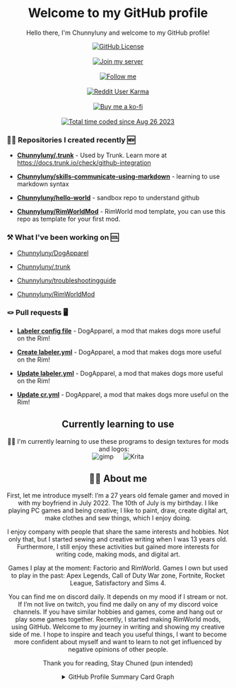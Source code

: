 <h1 align= "center">Welcome to my GitHub profile</h1>

<p align= "center">Hello there, I'm Chunnyluny and welcome to my GitHub profile!</p>
<div align="center">
<a href="https://github.com/Chunnyluny/Chunnyluny/blob/master/LICENSE">
    <img alt="GitHub License" src="https://img.shields.io/github/license/Chunnyluny/Chunnyluny?style=for-the-badge&logo=github&color=magenta" />
</a>
</div>
&emsp;
<div align="center">
<a href="https://discord.gg/NjbW9RTQkA">
    <img alt="Join my server" src="https://img.shields.io/badge/join_me_on-discord-magenta?style=for-the-badge&logo=discord" />
</a>
</div>
&emsp;
<div align="center">
<a href="https://twitch.tv/chunnyluny">
    <img alt="Follow me" src="https://img.shields.io/badge/Twitch-magenta?style=for-the-badge&logo=twitch&logoColor=white" />
</a>
</div>
&emsp;
<div align="center">
<a href="https://www.reddit.com/user/Chunnyluny">
    <img alt="Reddit User Karma" src="https://img.shields.io/reddit/user-karma/combined/chunnyluny?style=for-the-badge&logo=reddit&color=magenta" />
</a>
</div>
&emsp;
<div align="center">
<a href="https://ko-fi.com/I2I8ND4C0">
    <img alt="Buy me a ko-fi" src="https://shields.io/badge/ko--fi-Buy_me_a_ko_fi-magenta?logo=ko-fi&style=for-the-badge" />
</a>
</div>
&emsp;
<div align="center">
<a href="https://wakatime.com/@a1ab2f08-f65b-4908-b266-913f3c87849a">
    <img alt="Total time coded since Aug 26 2023" src="https://wakatime.com/badge/user/a1ab2f08-f65b-4908-b266-913f3c87849a.svg?style=for-the-badge" />
</a>
</div>

### 👩‍💻 Repositories I created recently 🆕

- **[Chunnyluny/.trunk](https://github.com/Chunnyluny/.trunk)** - Used by Trunk. Learn more at https://docs.trunk.io/check/github-integration

- **[Chunnyluny/skills-communicate-using-markdown](https://github.com/Chunnyluny/skills-communicate-using-markdown)** - learning to use markdown syntax

- **[Chunnyluny/hello-world](https://github.com/Chunnyluny/hello-world)** - sandbox repo to understand github

- **[Chunnyluny/RimWorldMod](https://github.com/Chunnyluny/RimWorldMod)** - RimWorld mod template, you can use this repo as template for your first mod.

### ⚒️ What I've been working on 🆒



- [Chunnyluny/DogApparel](https://github.com/Chunnyluny/DogApparel)

- [Chunnyluny/.trunk](https://github.com/Chunnyluny/.trunk)

- [Chunnyluny/troubleshootingguide](https://github.com/Chunnyluny/troubleshootingguide)

- [Chunnyluny/RimWorldMod](https://github.com/Chunnyluny/RimWorldMod)

### 🪢 Pull requests 🖥️

- **[Labeler config file](https://github.com/Chunnyluny/DogApparel/pull/67)** - DogApparel, a mod that makes dogs more useful on the Rim!

- **[Create labeler.yml](https://github.com/Chunnyluny/DogApparel/pull/66)** - DogApparel, a mod that makes dogs more useful on the Rim!

- **[Update labeler.yml](https://github.com/Chunnyluny/DogApparel/pull/65)** - DogApparel, a mod that makes dogs more useful on the Rim!

- **[Update cr.yml](https://github.com/Chunnyluny/DogApparel/pull/64)** - DogApparel, a mod that makes dogs more useful on the Rim!

<h2 align="center">Currently learning to use</h2>
<div align="center">👩‍🎨 I'm currently learning to use these programs to design textures for mods and logos:
&emsp;
<div align="center">
   <img alt="gimp" src="https://img.shields.io/badge/gimp-203759?style=for-the-badge&logo=gimp&logoColor=magenta"/>
&emsp;
  <img alt="Krita" src="https://img.shields.io/badge/Krita-203759?style=for-the-badge&logo=krita&logoColor=magenta"/>
</div>

<h2 align="center">🙋‍♀️ About me</h2>

<p align="center">First, let me introduce myself: I’m a 27 years old female gamer and moved in with my boyfriend in July 2022. The 10th of July is my birthday. I like playing PC games and being creative; I like to paint, draw, create digital art, make clothes and sew things, which I enjoy doing.
<p align="center">I enjoy company with people that share the same interests and hobbies. Not only that, but I started sewing and creative writing when I was 13 years old. Furthermore, I still enjoy these activities but gained more interests for writing code, making mods, and digital art.</p>
<p align="center">Games I play at the moment: Factorio and RimWorld. Games I own but used to play in the past: Apex Legends, Call of Duty War zone, Fortnite, Rocket League, Satisfactory and Sims 4.</p>
<p align="center">You can find me on discord daily. It depends on my mood if I stream or not. If I’m not live on twitch, you find me daily on any of my discord voice channels. If you have similar hobbies and games, come and hang out or play some games together. Recently, I started making RimWorld mods, using GitHub. Welcome to my journey in writing and showing my creative side of me. I hope to inspire and teach you useful things, I want to become more confident about myself and want to learn to not get influenced by negative opinions of other people.</p>
<p align="center">Thank you for reading, Stay Chuned (pun intended)</p>

<details>
  <summary align="center">GitHub Profile Summary Card Graph</summary>
   <p align="center">📍GitHub Profile Summary Card Graph</p>
    <div align="center">
     <a href="https://github.com/Chunnyluny">
      <img height="160em" alt="GitHub Summary Card Graph" src="https://github-profile-summary-cards.vercel.app/api/cards/profile-details?username=Chunnyluny&theme=radical&hide_border=false" />
    </div>
 <br>
    <div align="center">
     <a href="https://github.com/Chunnyluny">
      <img height="160em" alt="GitHub profile stats" src="https://github-readme-stats.vercel.app/api?username=Chunnyluny&show_icons=true&theme=radical&hide_border=false&include_all_commits=true&count_private=true" />
     </div>
 <br>
   <div align="center">
  <a href="https://github.com/Chunnyluny">
  <img height="160em" alt="Streak Stats" src="https://streak-stats.demolab.com/?user=Chunnyluny&theme=radical&date_format=j%20M%5B%20Y%5D)" />
     </div>
 <br>
 <div align="center">
    <a href="https://github.com/Chunnyluny">
     <img height="160em" alt="Top Languages" src="https://github-readme-stats.vercel.app/api/top-langs/?username=chunnyluny&layout=compact&langs_count=3&theme=radical&hide_border=false" />
 </div>
 <br>
 <div align="center">
<!--START_SECTION:WAKA-->

<!--END_SECTION:WAKA-->
 </div>
</details>
